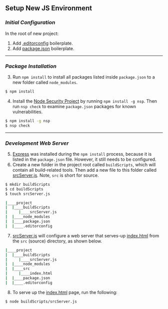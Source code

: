 ## Setup New JS Environment

### *Initial Configuration*
In the root of new project:

1. Add [.editorconfig](.editorconfig) boilerplate.  
2. Add [package.json](package.json) boilerplate.

---
### *Package Installation*

3. Run `npm install` to install all packages listed inside `package.json` to a new folder called `node_modules`.
```bash
$ npm install
```
4. Install the [Node Security Project](https://www.npmjs.com/package/nsp) by running `npm install -g nsp`. Then run `nsp check` to examine `package.json` packages for known vulnerabilities.
```bash
$ npm install -g nsp
$ nsp check
```

---
### *Development Web Server*

5. [Express](https://expressjs.com/) was installed during the `npm install` process, because it is listed in the `package.json` file. However, it still needs to be configured.
6. Create a new folder in the project root called `buildScripts`, which will contain all build-related tools. Then add a new file to this folder called [srcServer.js](srcServer.js). Note, `src` is short for source.
```bash
$ mkdir buildScripts
$ cd buildScripts
$ touch srcServer.js
```
```bash
|____project
|  |____buildScripts
|     |____srcServer.js
|  |____node_modules
|  |____package.json
|  |____.editorconfig
```
7. [srcServer.js](srcServer.js) will configure a web server that serves-up [index.html](index.html) from the `src` (source) directory, as shown below.
```bash
|____project
|  |____buildScripts
|     |____srcServer.js
|  |____node_modules
|  |____src
|     |____index.html
|  |____package.json
|  |____.editorconfig
```
8. To serve up the [index.html](index.html) page, run the following:
```bash
$ node buildScripts/srcServer.js
```
